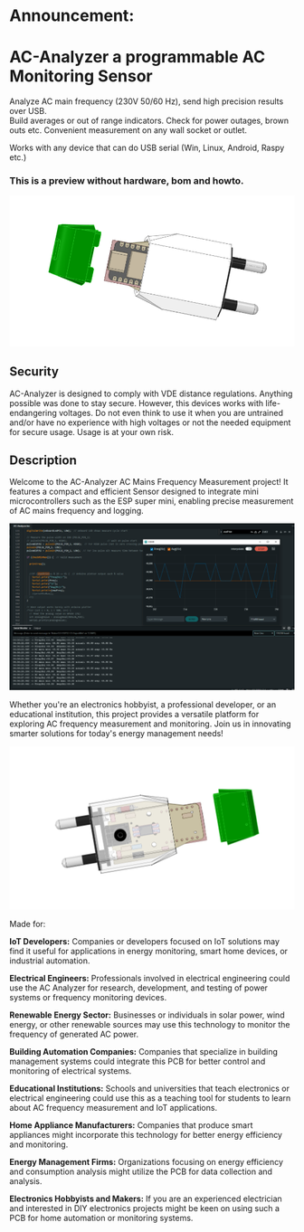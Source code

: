 # Announcement: 
# AC-Analyzer a programmable AC Monitoring Sensor
Analyze AC main frequency (230V 50/60 Hz), send high precision results over USB.    
Build averages or out of range indicators. Check for power outages, brown outs etc. Convenient measurement on any wall socket or outlet.

Works with any device that can do USB serial (Win, Linux, Android, Raspy etc.)

### This is a preview without hardware, bom and howto.  

![AC-Analyzer PCB](images/AC-Analyzer-uC-side.png)

## Security
AC-Analyzer is designed to comply with VDE distance regulations. Anything possible was done to stay secure. However, this devices works with life-endangering voltages. Do not even think to use it when you are untrained and/or have no experience with high voltages or not the needed equipment for secure usage. Usage is at your own risk.


## Description
Welcome to the AC-Analyzer AC Mains Frequency Measurement project! It features a compact and efficient Sensor designed to integrate mini microcontrollers such as the ESP super mini, enabling precise measurement of AC mains frequency and logging. 

![AC-Analyzer PCB](images/ArduinoSketch.png)

Whether you're an electronics hobbyist, a professional developer, or an educational institution, this project provides a versatile platform for exploring AC frequency measurement and monitoring. Join us in innovating smarter solutions for today's energy management needs!


![Hot side](images/AC-Analyzer-hot-side.png)

Made for:

**IoT Developers:** Companies or developers focused on IoT solutions may find it useful for applications in energy monitoring, smart home devices, or industrial automation.

**Electrical Engineers:** Professionals involved in electrical engineering could use the AC Analyzer for research, development, and testing of power systems or frequency monitoring devices.

**Renewable Energy Sector:** Businesses or individuals in solar power, wind energy, or other renewable sources may use this technology to monitor the frequency of generated AC power.

**Building Automation Companies:** Companies that specialize in building management systems could integrate this PCB for better control and monitoring of electrical systems.

**Educational Institutions:** Schools and universities that teach electronics or electrical engineering could use this as a teaching tool for students to learn about AC frequency measurement and IoT applications.

**Home Appliance Manufacturers:** Companies that produce smart appliances might incorporate this technology for better energy efficiency and monitoring.

**Energy Management Firms:** Organizations focusing on energy efficiency and consumption analysis might utilize the PCB for data collection and analysis.

**Electronics Hobbyists and Makers:** If you are an experienced electrician and interested in DIY electronics projects might be keen on using such a PCB for home automation or monitoring systems.
